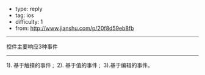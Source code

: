 - type: reply
- tag: ios
- difficulty:  1
- from: http://www.jianshu.com/p/20f8d59eb8fb

--------

控件主要响应3种事件

---------

1). 基于触摸的事件 ;  2). 基于值的事件 ;  3).基于编辑的事件。
